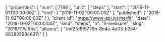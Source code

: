{
  "properties": {
    "num": [
      7188
    ],
    "unit": [
      "steps"
    ],
    "start": [
      "2018-11-01T00:00:00Z"
    ],
    "end": [
      "2018-11-02T00:00:00Z"
    ],
    "published": [
      "2018-11-02T00:00:00Z"
    ]
  },
  "client_id": "https://www-api.jvt.me/fit",
  "date": "2018-11-02T00:00:00Z",
  "kind": "steps",
  "h": "h-measure",
  "slug": "2018/11/la54s",
  "aliases": [
    "/mf2/d6f9779b-8b4a-4a03-b354-063835984637/"
  ]
}
